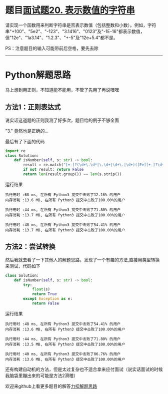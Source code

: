 # 题目[面试题20. 表示数值的字符串](https://leetcode-cn.com/problems/biao-shi-shu-zhi-de-zi-fu-chuan-lcof/)

请实现一个函数用来判断字符串是否表示数值（包括整数和小数）。例如，字符串"+100"、"5e2"、"-123"、"3.1416"、"0123"及"-1E-16"都表示数值，但"12e"、"1a3.14"、"1.2.3"、"+-5"及"12e+5.4"都不是。

PS：注意题目的输入可能带前后空格，要先去除

*****

# Python解题思路

马上想到用正则，不知道能不能用，不管了先用了再说嘿嘿

## 方法1：正则表达式

说实话这道题的正则我测了好多次，题目给的例子不够全面

 "3."  竟然也是正确的...   

最后有了下面的代码

```python
import re
class Solution:
    def isNumber(self, s: str) -> bool:
        result = re.match("[+-]?(\d+\.\d*|\.\d+|\d+\.|\d+)([Ee][+-]?\d+)?", s.strip())
        if not result: return False
        return len(result.group()) == len(s.strip())
```

运行结果

```
执行用时 :68 ms, 在所有 Python3 提交中击败了12.16% 的用户
内存消耗 :13.6 MB, 在所有 Python3 提交中击败了100.00%的用户

执行用时 :44 ms, 在所有 Python3 提交中击败了71.80% 的用户
内存消耗 :13.7 MB, 在所有 Python3 提交中击败了100.00%的用户

执行用时 :48 ms, 在所有 Python3 提交中击败了54.41% 的用户
内存消耗 :13.7 MB, 在所有 Python3 提交中击败了100.00%的用户
```

## 方法2：尝试转换

然后我就去看了一下其他人的解题思路，发现了一个有趣的方法,直接用类型转换来测试，代码如下

```python
class Solution:
    def isNumber(self, s: str) -> bool:
        try:
            float(s)
            return True
        except Exception as e:
            return False
```

运行结果

```
执行用时 :48 ms, 在所有 Python3 提交中击败了54.41% 的用户
内存消耗 :13.6 MB, 在所有 Python3 提交中击败了100.00%的用户

执行用时 :44 ms, 在所有 Python3 提交中击败了71.80% 的用户
内存消耗 :13.5 MB, 在所有 Python3 提交中击败了100.00%的用户

执行用时 :40 ms, 在所有 Python3 提交中击败了86.76% 的用户
内存消耗 :13.6 MB, 在所有 Python3 提交中击败了100.00%的用户
```

还有构建自动机的方法，但是太过复杂也不适合拿来应付面试（说实话面试的时候我脑袋里蹦出来的可能是方法2滑稽）

欢迎来github上看更多题目的解答[力扣解题思路](https://github.com/WRAllen/LeetCode)

  